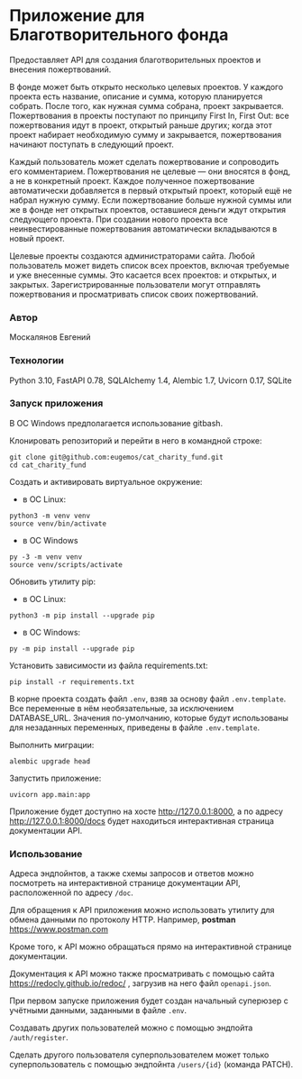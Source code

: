 # Приложение для Благотворительного фонда
Предоставляет API для создания благотворительных проектов и внесения пожертвований.

В фонде может быть открыто несколько целевых проектов. У каждого проекта есть название, описание и сумма, которую планируется собрать. После того, как нужная сумма собрана, проект закрывается.
Пожертвования в проекты поступают по принципу First In, First Out: все пожертвования идут в проект, открытый раньше других; когда этот проект набирает необходимую сумму и закрывается, пожертвования начинают поступать в следующий проект.

Каждый пользователь может сделать пожертвование и сопроводить его комментарием. Пожертвования не целевые — они вносятся в фонд, а не в конкретный проект. Каждое полученное пожертвование автоматически добавляется в первый открытый проект, который ещё не набрал нужную сумму. Если пожертвование больше нужной суммы или же в фонде нет открытых проектов, оставшиеся деньги ждут открытия следующего проекта. При создании нового проекта все неинвестированные пожертвования автоматически вкладываются в новый проект.

Целевые проекты создаются администраторами сайта. 
Любой пользователь может видеть список всех проектов, включая требуемые и уже внесенные суммы. Это касается всех проектов: и открытых, и закрытых.
Зарегистрированные пользователи могут отправлять пожертвования и просматривать список своих пожертвований.

### Автор
Москалянов Евгений

### Технологии
Python 3.10,
FastAPI 0.78,
SQLAlchemy 1.4,
Alembic 1.7,
Uvicorn 0.17,
SQLite

### Запуск приложения

В ОС Windows предполагается использование gitbash.

Клонировать репозиторий и перейти в него в командной строке:
```
git clone git@github.com:eugemos/cat_charity_fund.git
cd cat_charity_fund
```

Создать и активировать виртуальное окружение:
* в ОС Linux:
```
python3 -m venv venv
source venv/bin/activate
```

* в ОС Windows
```
py -3 -m venv venv
source venv/scripts/activate
```

Обновить утилиту pip:
* в ОС Linux:
```
python3 -m pip install --upgrade pip
```

* в ОС Windows:
```
py -m pip install --upgrade pip
```

Установить зависимости из файла requirements.txt:
```
pip install -r requirements.txt
```

В корне проекта создать файл `.env`, взяв за основу файл `.env.template`.
Все переменные в нём необязательные, за исключением DATABASE_URL.
Значения по-умолчанию, которые будут использованы для незаданных переменных, приведены в файле `.env.template`.

Выполнить миграции:
```
alembic upgrade head
```

Запустить приложение:
```
uvicorn app.main:app
```

Приложение будет доступно на хосте http://127.0.0.1:8000, а по адресу http://127.0.0.1:8000/docs будет находиться интерактивная страница документации API.

### Использование
Адреса эндпойнтов, а также схемы запросов и ответов можно посмотреть на интерактивной странице документации API, расположенной по адресу `/doc`.

Для обращения к API приложения можно использовать утилиту для обмена данными
по протоколу HTTP. Например, **postman** https://www.postman.com

Кроме того, к API можно обращаться прямо на интерактивной странице документации.

Документация к API можно также просматривать с помощью сайта https://redocly.github.io/redoc/ , загрузив на него файл `openapi.json`.

При первом запуске приложения будет создан начальный суперюзер с учётными данными,
заданными в файле `.env`.

Создавать других пользователей можно с помощью эндпойта `/auth/register`.

Сделать другого пользователя суперпользователем может только суперпользователь
с помощью эндпойнта `/users/{id}` (команда PATCH).

